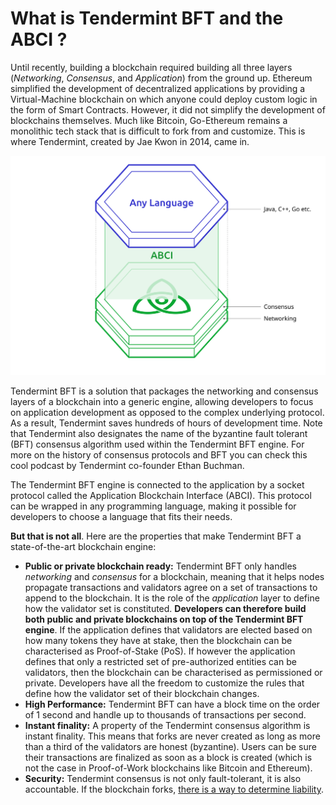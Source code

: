 # What is Tendermint BFT and the ABCI ?

Until recently, building a blockchain required building all three layers (_Networking_, _Consensus_, and _Application_) from the ground up. Ethereum simplified the development of decentralized applications by providing a Virtual-Machine blockchain on which anyone could deploy custom logic in the form of Smart Contracts. However, it did not simplify the development of blockchains themselves. Much like Bitcoin, Go-Ethereum remains a monolithic tech stack that is difficult to fork from and customize. This is where Tendermint, created by Jae Kwon in 2014, came in.

![](../.gitbook/assets/03-tendermint.svg)

Tendermint BFT is a solution that packages the networking and consensus layers of a blockchain into a generic engine, allowing developers to focus on application development as opposed to the complex underlying protocol. As a result, Tendermint saves hundreds of hours of development time. Note that Tendermint also designates the name of the byzantine fault tolerant (BFT) consensus algorithm used within the Tendermint BFT engine. For more on the history of consensus protocols and BFT you can check this cool podcast by Tendermint co-founder Ethan Buchman.

The Tendermint BFT engine is connected to the application by a socket protocol called the Application Blockchain Interface (ABCI). This protocol can be wrapped in any programming language, making it possible for developers to choose a language that fits their needs.



**But that is not all**. Here are the properties that make Tendermint BFT a state-of-the-art blockchain engine:

* **Public or private blockchain ready:** Tendermint BFT only handles _networking_ and _consensus_ for a blockchain, meaning that it helps nodes propagate transactions and validators agree on a set of transactions to append to the blockchain. It is the role of the _application_ layer to define how the validator set is constituted. **Developers can therefore build both public and private blockchains on top of the Tendermint BFT engine**. If the application defines that validators are elected based on how many tokens they have at stake, then the blockchain can be characterised as Proof-of-Stake (PoS). If however the application defines that only a restricted set of pre-authorized entities can be validators, then the blockchain can be characterised as permissioned or private. Developers have all the freedom to customize the rules that define how the validator set of their blockchain changes.
* **High Performance:** Tendermint BFT can have a block time on the order of 1 second and handle up to thousands of transactions per second.
* **Instant finality:** A property of the Tendermint consensus algorithm is instant finality. This means that forks are never created as long as more than a third of the validators are honest (byzantine). Users can be sure their transactions are finalized as soon as a block is created (which is not the case in Proof-of-Work blockchains like Bitcoin and Ethereum).
* **Security:** Tendermint consensus is not only fault-tolerant, it is also accountable. If the blockchain forks, [there is a way to determine liability](https://docs.tendermint.com/master/spec/light-client/accountability.html).
